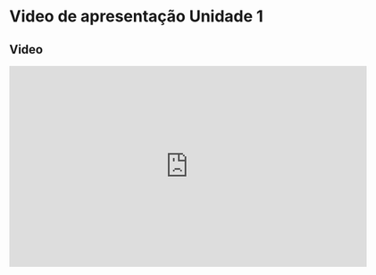 # Video de apresentação Unidade 1

## Video
<iframe src="https://unbbr.sharepoint.com/sites/Gruporequisitos/_layouts/15/embed.aspx?UniqueId=fe728b33-3f56-4900-ae61-d88b0034ff16&embed=%7B%22ust%22%3Atrue%2C%22hv%22%3A%22CopyEmbedCode%22%7D&referrer=StreamWebApp&referrerScenario=EmbedDialog.Create" width="640" height="360" frameborder="0" scrolling="no" allowfullscreen title="apresentação-20241111_220036-Gravação de Reunião.mp4"></iframe>